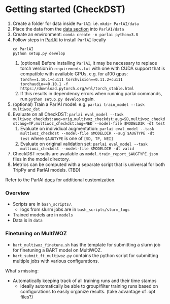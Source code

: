 # Getting started (CheckDST)

1. Create a folder for data inside `ParlAI`: i.e. `mkdir ParlAI/data` 
1. Place the data from the [data section](#data) into `ParlAI/data` 
1. Create an environment: `conda create -n parlai python=3.8` 
1. Follow steps in [ParlAI](ParlAI/README.md) to install `ParlAI` locally 
    ```
    cd ParlAI 
    python setup.py develop 
    ```
    1. (optional) Before installing `ParlAI`, it may be necessary to replace torch version in `requirements.txt` with one with CUDA support that is compatible with available GPUs, e.g. for a100 gpus: `torch==1.10.1+cu111 torchvision==0.11.2+cu111 torchaudio==0.10.1 -f https://download.pytorch.org/whl/torch_stable.html`  
    1. If this results in dependency errors when running parlai commands, run `python setup.py develop` again. 
1. (optional) Train a ParlAI model: e.g. `parlai train_model --task multiwoz_dst` 
1. Evaluate on all CheckDST: `parlai eval_model --task multiwoz_checkdst:aug=orig,multiwoz_checkdst:aug=SD,multiwoz_checkdst:aug=TP,multiwoz_checkdst:aug=NED --model-file $MODELDIR -dt test` 
    1. Evaluate on individiual augmentation: `parlai eval_model --task multiwoz_checkdst --model-file $MODELDIR --aug $AUGTYPE -dt test` where `$AUGTYPE` is one of `[SD, TP, NEI]`
    1. Evaluate on original validation set: `parlai eval_model --task multiwoz_checkdst --model-file $MODELDIR -dt valid`
1. CheckDST results are available as `model.train_report_$AUGTYPE.json` files in the model directory. 
1. Metrics can be computed with a separate script that is universal for both TripPy and ParlAI models. (TBD)


Refer to the ParlAI [docs](https://www.parl.ai/docs/) for additional customization. 


### Overview 

- Scripts are in `bash_scripts/`. 
    - logs from slurm jobs are in `bash_scripts/slurm_logs`
- Trained models are in `models`
- Data is in `data` 

### Finetuning on MultiWOZ

- `bart_multiwoz_finetune.sh` has the template for submitting a slurm job for finetuning a BART model on MultiWOZ. 
- `bart_submit_ft_multiwoz.py` contains the python script for submitting multiple jobs with various configurations. 


What's missing: 
- Automatically keeping track of all training runs and their time stamps
    - ideally automatically be able to group/filter training runs based on configurations to easily organize results. (take advantage of .opt files?)

